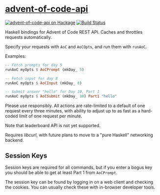 [advent-of-code-api][]
======================

[![advent-of-code-api on Hackage](https://img.shields.io/hackage/v/advent-of-code-api.svg?maxAge=86400)](https://hackage.haskell.org/package/advent-of-code-api)
[![Build Status](https://travis-ci.org/mstksg/advent-of-code-api.svg?branch=master)](https://travis-ci.org/mstksg/advent-of-code-api)

Haskell bindings for Advent of Code REST API.  Caches and throttles requests
automatically.

[advent-of-code-api]: https://hackage.haskell.org/package/advent-of-code-api

Specify your requests with `AoC` and `AoCOpts`, and run them with
`runAoC`.

Examples:

```haskell
-- Fetch prompts for day 5
runAoC myOpts $ AoCPrompt (mkDay_ 5)

-- Fetch input for day 8
runAoC myOpts $ AoCInput (mkDay_ 8)

-- Submit answer "hello" for Day 10, Part 1
runAoC myOpts $ AoCSubmit (mkDay_ 10) Part1 "hello"
```

Please use responsibly.  All actions are rate-limited to a default of one
request every three minutes, with ability to adjust up to as fast as a
hard-coded limit of one request per minute.

Note that leaderboard API is not yet supported.

Requires *libcurl*, with future plans to move to a "pure Haskell"
networking backend.

Session Keys
------------

Session keys are required for all commands, but if you enter a bogus key
you should be able to get at least Part 1 from `AoCPrompt`.

The session key can be found by logging in on a web client and checking
the cookies.  You can usually check these with in-browser developer
tools.

